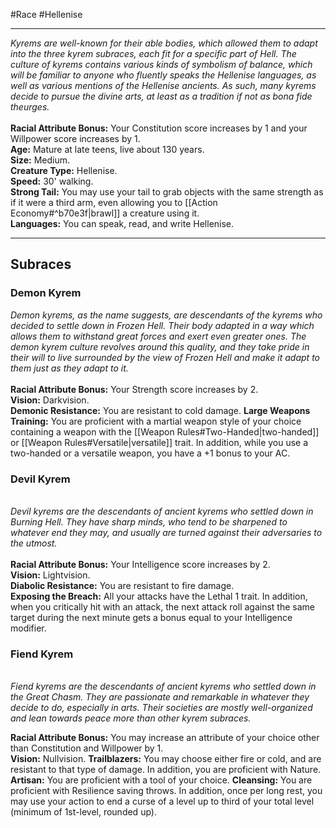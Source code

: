 #Race #Hellenise 
- - -
_Kyrems are well-known for their able bodies, which allowed them to adapt into the three kyrem subraces, each fit for a specific part of Hell. The culture of kyrems contains various kinds of symbolism of balance, which will be familiar to anyone who fluently speaks the Hellenise languages, as well as various mentions of the Hellenise_ _ancients. As such, many kyrems decide to pursue the divine arts, at least as a tradition if not as bona fide theurges._  
   
**Racial Attribute Bonus:** Your Constitution score increases by 1 and your Willpower score increases by 1.  
**Age:** Mature at late teens, live about 130 years.  
**Size:** Medium.  
**Creature Type:** Hellenise.  
**Speed:** 30' walking.  
**Strong Tail:** You may use your tail to grab objects with the same strength as if it were a third arm, even allowing you to [[Action Economy#^b70e3f|brawl]] a creature using it.  
**Languages:** You can speak, read, and write Hellenise.
 
 - - -
## Subraces
### Demon Kyrem

_Demon kyrems, as the name suggests, are descendants of the kyrems who decided to settle down in Frozen Hell. Their body adapted in a way which allows them to withstand great forces and exert even greater ones. The demon kyrem culture revolves around this quality, and they take pride in their will to live surrounded by the view of Frozen Hell and make it adapt to them just as they adapt to it._  
   
**Racial Attribute Bonus:** Your Strength score increases by 2.  
**Vision:** Darkvision.  
**Demonic Resistance:** You are resistant to cold damage.
**Large Weapons Training:** You are proficient with a martial weapon style of your choice containing a weapon with the [[Weapon Rules#Two-Handed|two-handed]] or [[Weapon Rules#Versatile|versatile]] trait. In addition, while you use a two-handed or a versatile weapon, you have a +1 bonus to your AC.

### Devil Kyrem
   
_Devil kyrems are the descendants of ancient kyrems who settled down in Burning Hell. They have sharp minds, who tend to be sharpened to whatever end they may, and usually are turned against their adversaries to the utmost._  
   
**Racial Attribute Bonus:** Your Intelligence score increases by 2.  
**Vision:** Lightvision.  
**Diabolic Resistance:** You are resistant to fire damage.  
**Exposing the Breach:** All your attacks have the Lethal 1 trait. In addition, when you critically hit with an attack, the next attack roll against the same target during the next minute gets a bonus equal to your Intelligence modifier.  

### Fiend Kyrem
   
_Fiend kyrems are the descendants of ancient kyrems who settled down in the Great Chasm. They are passionate and remarkable in whatever they decide to do, especially in arts. Their societies are mostly well-organized and lean towards peace more than other kyrem subraces._  

**Racial Attribute Bonus:** You may increase an attribute of your choice other than Constitution and Willpower by 1.  
**Vision:** Nullvision. 
**Trailblazers:** You may choose either fire or cold, and are resistant to that type of damage. In addition, you are proficient with Nature.
**Artisan:** You are proficient with a tool of your choice.
**Cleansing:** You are proficient with Resilience saving throws. In addition, once per long rest, you may use your action to end a curse of a level up to third of your total level (minimum of 1st-level, rounded up).